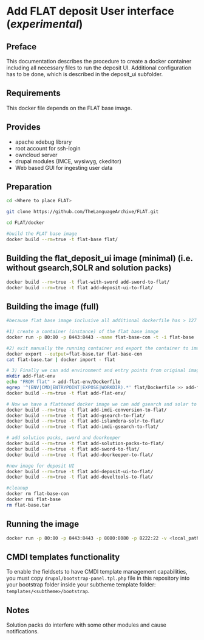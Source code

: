 Add FLAT deposit User interface  (*experimental*)
=================================================

## Preface ##
This documentation describes the procedure to create a docker container including all necessary files to run the deposit UI. Additional configuration has to be done, which is described in the deposit_ui subfolder.

## Requirements ##
This docker file depends on the FLAT base image.

## Provides ##
 * apache xdebug library
 * root account for ssh-login
 * owncloud server
 * drupal modules (IMCE, wysiwyg, ckeditor)
 * Web based GUI for ingesting user data

## Preparation ##
```sh
cd <Where to place FLAT>

git clone https://github.com/TheLanguageArchive/FLAT.git

cd FLAT/docker

#build the FLAT base image
docker build --rm=true -t flat-base flat/
```

## Building the flat_deposit_ui image (minimal) (i.e. without gsearch,SOLR and solution packs) ##
```sh
docker build --rm=true -t flat-with-sword add-sword-to-flat/
docker build --rm=true -t flat add-deposit-ui-to-flat/
```

## Building the image (full) ##
```sh
#because flat base image inclusive all additional dockerfile has > 127 parents we first need to flaten the base image. We do this by applying following procedure

#1) create a container (instance) of the flat base image
docker run -p 80:80 -p 8443:8443 --name flat-base-con -t -i flat-base

#2) exit manually the running container and export the container to image; resulting image will have 0 parents
docker export --output=flat-base.tar flat-base-con
cat flat-base.tar | docker import - flat

# 3) Finally we can add environment and entry points from original image to the flattened image
mkdir add-flat-env
echo "FROM flat" > add-flat-env/Dockerfile
egrep '^(ENV|CMD|ENTRYPOINT|EXPOSE|WORKDIR).*' flat/Dockerfile >> add-flat-env/Dockerfile
docker build --rm=true -t flat add-flat-env/

# Now we have a flattened docker image we can add gsearch and solar to image
docker build --rm=true -t flat add-imdi-conversion-to-flat/
docker build --rm=true -t flat add-gsearch-to-flat/
docker build --rm=true -t flat add-islandora-solr-to-flat/
docker build --rm=true -t flat add-imdi-gsearch-to-flat/

# add solution packs, sword and doorkeeper
docker build --rm=true -t flat add-solution-packs-to-flat/
docker build --rm=true -t flat add-sword-to-flat/
docker build --rm=true -t flat add-doorkeeper-to-flat/

#new image for deposit UI
docker build --rm=true -t flat add-deposit-ui-to-flat/
docker build --rm=true -t flat add-develtools-to-flat/

#cleanup
docker rm flat-base-con
docker rmi flat-base
rm flat-base.tar
```

## Running the image ##
```sh
docker run -p 80:80 -p 8443:8443 -p 8080:8080 -p 8222:22 -v <local_path>:<remote_path> --name <Container> -i -t <name FLAT base image>
```

## CMDI templates functionality
To enable the fieldsets to have CMDI template management capabilities, you must copy `drupal/bootstrap-panel.tpl.php` file in this repository into your bootstrap folder inside your subtheme template folder: `templates/<subtheme>/bootstrap`.


## Notes ##
Solution packs do interfere with some other modules and cause notifications.
